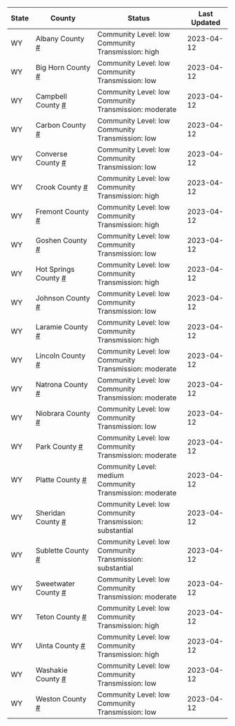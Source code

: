State | County | Status | Last Updated
--- | --- | --- | --- 
WY | Albany County <a href="#albany_county">#</a> | <a name="albany_county"></a>Community Level: low<br/>Community Transmission: high | 2023-04-12
WY | Big Horn County <a href="#big_horn_county">#</a> | <a name="big_horn_county"></a>Community Level: low<br/>Community Transmission: low | 2023-04-12
WY | Campbell County <a href="#campbell_county">#</a> | <a name="campbell_county"></a>Community Level: low<br/>Community Transmission: moderate | 2023-04-12
WY | Carbon County <a href="#carbon_county">#</a> | <a name="carbon_county"></a>Community Level: low<br/>Community Transmission: low | 2023-04-12
WY | Converse County <a href="#converse_county">#</a> | <a name="converse_county"></a>Community Level: low<br/>Community Transmission: low | 2023-04-12
WY | Crook County <a href="#crook_county">#</a> | <a name="crook_county"></a>Community Level: low<br/>Community Transmission: high | 2023-04-12
WY | Fremont County <a href="#fremont_county">#</a> | <a name="fremont_county"></a>Community Level: low<br/>Community Transmission: high | 2023-04-12
WY | Goshen County <a href="#goshen_county">#</a> | <a name="goshen_county"></a>Community Level: low<br/>Community Transmission: low | 2023-04-12
WY | Hot Springs County <a href="#hot_springs_county">#</a> | <a name="hot_springs_county"></a>Community Level: low<br/>Community Transmission: high | 2023-04-12
WY | Johnson County <a href="#johnson_county">#</a> | <a name="johnson_county"></a>Community Level: low<br/>Community Transmission: low | 2023-04-12
WY | Laramie County <a href="#laramie_county">#</a> | <a name="laramie_county"></a>Community Level: low<br/>Community Transmission: high | 2023-04-12
WY | Lincoln County <a href="#lincoln_county">#</a> | <a name="lincoln_county"></a>Community Level: low<br/>Community Transmission: moderate | 2023-04-12
WY | Natrona County <a href="#natrona_county">#</a> | <a name="natrona_county"></a>Community Level: low<br/>Community Transmission: moderate | 2023-04-12
WY | Niobrara County <a href="#niobrara_county">#</a> | <a name="niobrara_county"></a>Community Level: low<br/>Community Transmission: low | 2023-04-12
WY | Park County <a href="#park_county">#</a> | <a name="park_county"></a>Community Level: low<br/>Community Transmission: moderate | 2023-04-12
WY | Platte County <a href="#platte_county">#</a> | <a name="platte_county"></a>Community Level: medium<br/>Community Transmission: moderate | 2023-04-12
WY | Sheridan County <a href="#sheridan_county">#</a> | <a name="sheridan_county"></a>Community Level: low<br/>Community Transmission: substantial | 2023-04-12
WY | Sublette County <a href="#sublette_county">#</a> | <a name="sublette_county"></a>Community Level: low<br/>Community Transmission: substantial | 2023-04-12
WY | Sweetwater County <a href="#sweetwater_county">#</a> | <a name="sweetwater_county"></a>Community Level: low<br/>Community Transmission: moderate | 2023-04-12
WY | Teton County <a href="#teton_county">#</a> | <a name="teton_county"></a>Community Level: low<br/>Community Transmission: high | 2023-04-12
WY | Uinta County <a href="#uinta_county">#</a> | <a name="uinta_county"></a>Community Level: low<br/>Community Transmission: high | 2023-04-12
WY | Washakie County <a href="#washakie_county">#</a> | <a name="washakie_county"></a>Community Level: low<br/>Community Transmission: low | 2023-04-12
WY | Weston County <a href="#weston_county">#</a> | <a name="weston_county"></a>Community Level: low<br/>Community Transmission: low | 2023-04-12
